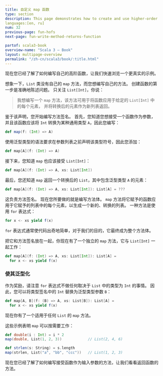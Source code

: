 ```yaml
---
title: 自定义 map 函数
type: section
description: This page demonstrates how to create and use higher-order functions in Scala.
languages:[en, ru]
num: 32
previous-page: fun-hofs
next-page: fun-write-method-returns-function

partof: scala3-book
overview-name: "Scala 3 — Book"
layout: multipage-overview
permalink: "/zh-cn/scala3/book/:title.html"
---
```



现在您已经了解了如何编写自己的高阶函数，让我们快速浏览一个更真实的示例。

想象一下，`List` 类没有自己的 `map` 方法，而您想编写自己的方法。
创建函数的第一步是准确地陈述问题。
只关注 `List[Int]`，你说：

> 我想编写一个 `map` 方法，该方法可用于将函数应用于给定的 `List[Int]` 中的每个元素，
> 并将转换后的元素作为新列表返回。

鉴于该声明，您开始编写方法签名。
首先，您知道您想接受一个函数作为参数，并且该函数应该将 `Int` 转换为某种通用类型 `A`，因此您编写：

```scala
def map(f: (Int) => A)
```

使用泛型类型的语法要求在参数列表之前声明该类型符号，因此您添加：

```scala
def map[A](f: (Int) => A)
```

接下来，您知道 `map` 也应该接受 `List[Int]`：

```scala
def map[A](f: (Int) => A, xs: List[Int])
```

最后，您还知道 `map` 返回一个转换后的 `List`，其中包含泛型类型 `A` 的元素：

```scala
def map[A](f: (Int) => A, xs: List[Int]): List[A] = ???
```

这负责方法签名。
现在您所要做的就是编写方法体。
`map` 方法将它赋予的函数应用于它赋予的列表中的每个元素，以生成一个新的、转换的列表。
一种方法是使用 `for` 表达式：

```scala
for x <- xs yield f(x)
```

`for` 表达式通常使代码出奇地简单，对于我们的目的，它最终成为整个方法体。

把它和方法签名放在一起，你现在有了一个独立的 `map` 方法，它与 `List[Int]` 一起工作：

```scala
def map[A](f: (Int) => A, xs: List[Int]): List[A] =
  for x <- xs yield f(x)
```

### 使其泛型化

作为奖励，请注意 `for` 表达式不做任何取决于 `List` 中的类型为 `Int` 的事情。
因此，您可以将类型签名中的 `Int` 替换为泛型类型参数 `B`：

```scala
def map[A, B](f: (B) => A, xs: List[B]): List[A] =
  for x <- xs yield f(x)
```

现在你有了一个适用于任何 `List` 的 `map` 方法。

这些示例表明 `map` 可以按需要工作：

```scala
def double(i : Int) = i * 2
map(double, List(1, 2, 3))            // List(2, 4, 6)

def strlen(s: String) = s.length
map(strlen, List("a", "bb", "ccc"))   // List(1, 2, 3)
```

现在您已经了解了如何编写接受函数作为输入参数的方法，让我们看看返回函数的方法。

